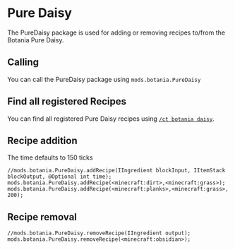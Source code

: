 # Pure Daisy

The PureDaisy package is used for adding or removing recipes to/from the Botania Pure Daisy.

## Calling
You can call the PureDaisy package using `mods.botania.PureDaisy`

## Find all registered Recipes
You can find all registered Pure Daisy recipes using [`/ct botania daisy`](/Mods/Modtweaker/Botania/Commands).

## Recipe addition

The time defaults to 150 ticks

```
//mods.botania.PureDaisy.addRecipe(IIngredient blockInput, IItemStack blockOutput, @Optional int time);
mods.botania.PureDaisy.addRecipe(<minecraft:dirt>,<minecraft:grass>);
mods.botania.PureDaisy.addRecipe(<minecraft:planks>,<minecraft:grass>, 200);
```

## Recipe removal

```
//mods.botania.PureDaisy.removeRecipe(IIngredient output);
mods.botania.PureDaisy.removeRecipe(<minecraft:obsidian>);
```